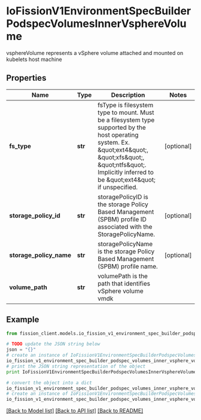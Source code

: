 # IoFissionV1EnvironmentSpecBuilderPodspecVolumesInnerVsphereVolume

vsphereVolume represents a vSphere volume attached and mounted on kubelets host machine

## Properties

Name | Type | Description | Notes
------------ | ------------- | ------------- | -------------
**fs_type** | **str** | fsType is filesystem type to mount. Must be a filesystem type supported by the host operating system. Ex. \&quot;ext4\&quot;, \&quot;xfs\&quot;, \&quot;ntfs\&quot;. Implicitly inferred to be \&quot;ext4\&quot; if unspecified. | [optional] 
**storage_policy_id** | **str** | storagePolicyID is the storage Policy Based Management (SPBM) profile ID associated with the StoragePolicyName. | [optional] 
**storage_policy_name** | **str** | storagePolicyName is the storage Policy Based Management (SPBM) profile name. | [optional] 
**volume_path** | **str** | volumePath is the path that identifies vSphere volume vmdk | 

## Example

```python
from fission_client.models.io_fission_v1_environment_spec_builder_podspec_volumes_inner_vsphere_volume import IoFissionV1EnvironmentSpecBuilderPodspecVolumesInnerVsphereVolume

# TODO update the JSON string below
json = "{}"
# create an instance of IoFissionV1EnvironmentSpecBuilderPodspecVolumesInnerVsphereVolume from a JSON string
io_fission_v1_environment_spec_builder_podspec_volumes_inner_vsphere_volume_instance = IoFissionV1EnvironmentSpecBuilderPodspecVolumesInnerVsphereVolume.from_json(json)
# print the JSON string representation of the object
print IoFissionV1EnvironmentSpecBuilderPodspecVolumesInnerVsphereVolume.to_json()

# convert the object into a dict
io_fission_v1_environment_spec_builder_podspec_volumes_inner_vsphere_volume_dict = io_fission_v1_environment_spec_builder_podspec_volumes_inner_vsphere_volume_instance.to_dict()
# create an instance of IoFissionV1EnvironmentSpecBuilderPodspecVolumesInnerVsphereVolume from a dict
io_fission_v1_environment_spec_builder_podspec_volumes_inner_vsphere_volume_form_dict = io_fission_v1_environment_spec_builder_podspec_volumes_inner_vsphere_volume.from_dict(io_fission_v1_environment_spec_builder_podspec_volumes_inner_vsphere_volume_dict)
```
[[Back to Model list]](../README.md#documentation-for-models) [[Back to API list]](../README.md#documentation-for-api-endpoints) [[Back to README]](../README.md)


